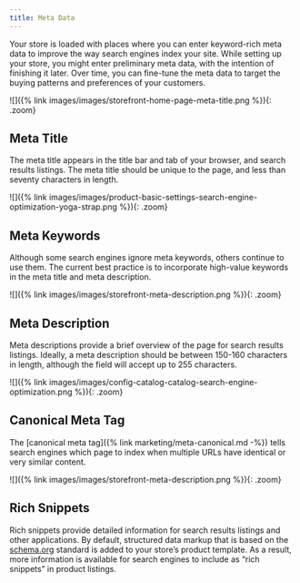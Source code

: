 ```yaml
---
title: Meta Data
---
```


Your store is loaded with places where you can enter keyword-rich meta data to improve the way search engines index your site. While setting up your store, you might enter preliminary meta data, with the intention of finishing it later. Over time, you can fine-tune the meta data to target the buying patterns and preferences of your customers.

![]({% link images/images/storefront-home-page-meta-title.png %}){: .zoom}

## Meta Title

The meta title appears in the title bar and tab of your browser, and search results listings. The meta title should be unique to the page, and less than seventy characters in length.

![]({% link images/images/product-basic-settings-search-engine-optimization-yoga-strap.png %}){: .zoom}

## Meta Keywords

Although some search engines ignore meta keywords, others continue to use them. The current best practice is to incorporate high-value keywords in the meta title and meta description.

![]({% link images/images/storefront-meta-description.png %}){: .zoom}

## Meta Description

Meta descriptions provide a brief overview of the page for search results listings. Ideally, a meta description should be between 150-160 characters in length, although the field will accept up to 255 characters.

![]({% link images/images/config-catalog-catalog-search-engine-optimization.png %}){: .zoom}

## Canonical Meta Tag

The [canonical meta tag]({% link marketing/meta-canonical.md -%}) tells search engines which page to index when multiple URLs have identical or very similar content.

![]({% link images/images/storefront-meta-description.png %}){: .zoom}

## Rich Snippets

Rich snippets provide detailed information for search results listings and other applications. By default, structured data markup that is based on the [schema.org][1] standard is added to your store’s product template. As a result, more information is available for search engines to include as “rich snippets” in product listings.

[1]: http://schema.org/
